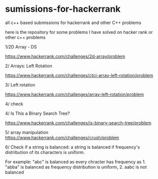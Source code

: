 # sumissions-for-hackerrank
all c++ based submissions for hackerrank and other C++ problems

here is the repository for some problems I have solved on hacker rank or other c++ problems



1/2D Array - DS

https://www.hackerrank.com/challenges/2d-array/problem

2/ Arrays: Left Rotation

https://www.hackerrank.com/challenges/ctci-array-left-rotation/problem

3/ Left rotation

https://www.hackerrank.com/challenges/array-left-rotation/problem

4/ check

4/ Is This a Binary Search Tree?

https://www.hackerrank.com/challenges/is-binary-search-tree/problem

5/ array manipulation
https://www.hackerrank.com/challenges/crush/problem

6/ Check if a string is balanced: a string is balanced if frequency's distribution of its characters is uniform. 

For example: "abc" is balanced as every chracter has frequency as 1. "abba" is balanced as frequency distribution is uniform, 2. aabc is not balanced 
